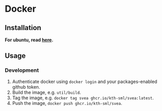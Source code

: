 # Docker

## Installation

**For ubuntu, read [here](https://docs.docker.com/engine/install/ubuntu/).**

## Usage

### Development

1. Authenticate docker using `docker login` and your packages-enabled github token.
2. Build the image, e.g. `util/build`.
3. Tag the image, e.g. `docker tag svea ghcr.io/kth-sml/svea:latest`.
4. Push the image, `docker push ghcr.io/kth-sml/svea`.

